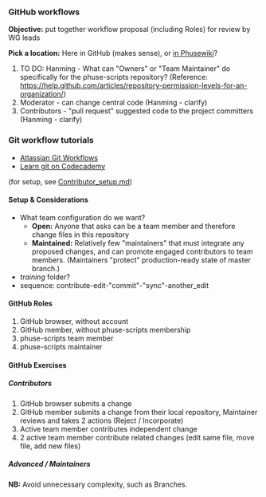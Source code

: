 ### GitHub workflows

**Objective:** put together workflow proposal (including Roles) for review by WG leads

**Pick a location:** Here in GitHub (makes sense), or [in Phusewiki](http://www.phusewiki.org/wiki/index.php?title=WG5_Project_02_GitHub_Exercises)?

1. TO DO: Hanming - What can "Owners" or "Team Maintainer" do specifically for the phuse-scripts repository? (Reference: https://help.github.com/articles/repository-permission-levels-for-an-organization/)
2. Moderator - can change central code (Hanming - clarify)
3. Contributors - "pull request" suggested code to the project committers (Hanming - clarify)


### Git workflow tutorials

* [Atlassian Git Workflows](http://www.atlassian.com/git/tutorials/comparing-workflows)
* [Learn git on Codecademy](http://www.codecademy.com/learn/learn-git)

(for setup, see [Contributor_setup.md](http://github.com/phuse-org/phuse-scripts/blob/master/docs/guides/Contributor_Setup.md))

#### Setup & Considerations

* What team configuration do we want?
  * **Open:** Anyone that asks can be a team member and therefore change files in this repository
  * **Maintained:** Relatively few "maintainers" that must integrate any proposed changes, and can promote engaged contributors to team members. (Maintainers "protect" production-ready state of master branch.)
* _training_ folder?
* sequence: contribute-edit-"commit"-"sync"-another_edit

#### GitHub Roles

1. GitHub browser, without account
2. GitHub member, without phuse-scripts membership
3. phuse-scripts team member
4. phuse-scripts maintainer

#### GitHub Exercises

##### Contributors

1. GitHub browser submits a change
2. GitHub member submits a change from their local repository, Maintainer reviews and takes 2 actions (Reject / Incorporate)
3. Active team member contributes independent change
4. 2 active team member contribute related changes (edit same file, move file, add new files)

##### Advanced / Maintainers

**NB:** Avoid unnecessary complexity, such as Branches.
